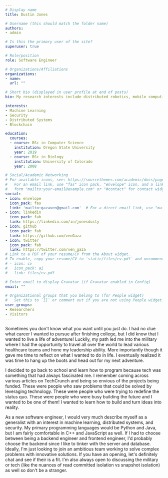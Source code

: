 ```yaml
---
# Display name
title: Dustin Jones

# Username (this should match the folder name)
authors:
- admin

# Is this the primary user of the site?
superuser: true

# Role/position
role: Software Engineer

# Organizations/Affiliations
organizations:
- name: 
  url: ""

# Short bio (displayed in user profile at end of posts)
bio: My research interests include distributed robotics, mobile computing and programmable matter.

interests:
- Machine Learning
- Security
- Distributed Systems
- Blockchain

education:
  courses:
  - course: BSc in Computer Science
    institution: Oregon State University
    year: 2019
  - course: BSc in Biology
    institution: University of Colorado 
    year: 2008

# Social/Academic Networking
# For available icons, see: https://sourcethemes.com/academic/docs/page-builder/#icons
#   For an email link, use "fas" icon pack, "envelope" icon, and a link in the
#   form "mailto:your-email@example.com" or "#contact" for contact widget.
social:
- icon: envelope
  icon_pack: fas
  link: 'mailto:gazaven@gmail.com'  # For a direct email link, use "mailto:test@example.org".
- icon: linkedin
  icon_pack: fab
  link: https://linkedin.com/in/jonesdusty
- icon: github
  icon_pack: fab
  link: https://github.com/venGaza
- icon: twitter
  icon_pack: fab
  link: https://twitter.com/ven_gaza
# Link to a PDF of your resume/CV from the About widget.
# To enable, copy your resume/CV to `static/files/cv.pdf` and uncomment the lines below.
# - icon: cv
#   icon_pack: ai
#   link: files/cv.pdf

# Enter email to display Gravatar (if Gravatar enabled in Config)
email: ""

# Organizational groups that you belong to (for People widget)
#   Set this to `[]` or comment out if you are not using People widget.
user_groups:
- Researchers
- Visitors
---
```


Sometimes you don't know what you want until you just do. I had no clue what career I wanted to pursue after finishing college, but I did know that I wanted to live a life of adventure! Luckily, my path led me into the military where I had the opportunity to travel all over the world to lead various healthcare teams and hone my leadership ability. More importantly though it gave me time to reflect on what I wanted to do in life. I eventually realized it was time to hang up the boots and head out for my next adventure.

I decided to go back to school and learn how to program because tech was something that had always fascinated me. I remember coming across various articles on TechCrunch and being so envious of the projects being funded. These were people who saw problems that could be solved by leveraging technology. These were people who were trying to redefine the status quo. These were people who were busy building the future and I wanted to be one of them! I wanted to learn how to build and turn ideas into reality.

As a new software engineer, I would very much describe myself as a generalist with an interest in machine learning, distributed systems, and security. My primary programming languages would be Python and Java, but I am fairly comfortable in C++ and JavaScript as well. If I had to choose between being a backend engineer and frontend engineer, I'd probably choose the backend since I like to tinker with the server and database. Ideally, I'm just looking to join an ambitious team working to solve complex problems with innovative solutions. If you have an opening, let's definitely chat and see if their is a fit. I'm also always open to discussing the military or tech (like the nuances of read committed isolation vs snapshot isolation) as well so don't be a stranger.
